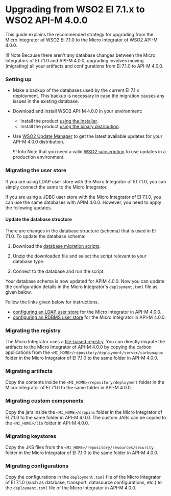 # Upgrading from WSO2 EI 7.1.x to WSO2 API-M 4.0.0

This guide explains the recommended strategy for upgrading from the Micro Integrator of WSO2 EI 7.1.0 to the Micro Integrator of WSO2 API-M 4.0.0. 

!!! Note
	Because there aren't any database changes between the Micro Integrators of EI 7.1.0 and API-M 4.0.0, upgrading involves moving (migrating) all your artifacts and configurations from EI 7.1.0 to API-M 4.0.0.

### Setting up

-	Make a backup of the databases used by the current EI 7.1.x deployment. This backup is necessary in case the migration causes any issues in the existing database.
-	Download and install WSO2 API-M 4.0.0 in your environment:

	-	Install the product [using the Installer]({{base_path}}/install-and-setup/install/installing-the-product/install-mi-in-vm-installer).
	-	Install the product [using the binary distribution]({{base_path}}/install-and-setup/install/installing-the-product/installing-the-binary/install-mi-in-vm-binary).

-	Use [WSO2 Update Manager](https://updates.docs.wso2.com/en/latest/updates/overview/) to get the latest available updates for your API-M 4.0.0 distribution.

	!!! Info
		Note that you need a valid [WSO2 subscription](https://wso2.com/subscription) to use updates in a production environment.

### Migrating the user store

If you are using LDAP user store with the Micro Integrator of EI 7.1.0, you can simply connect the same to the Micro Integrator.

If you are using a JDBC user store with the Micro Integrator of EI 7.1.0, you can use the same databases with APIM 4.0.0. However, you need to apply the following updates.

#### Update the database structure

There are changes in the database structure (schema) that is used in EI 7.1.0. To update the database schema:

1. Download the [database migration scripts]({{base_path}}/assets/attachments/migration/micro-integrator/migration-scripts-EI71X_to_APIM400.zip).

2. Unzip the downloaded file and select the script relevant to your database type.

3. Connect to the database and run the script.

Your database schema is now updated for APIM 4.0.0. Now you can update the configuration details in the Micro Integrator's `deployment.toml` file as given below.

Follow the links given below for instructions.

-	[configuring an LDAP user store]({{base_path}}/install-and-setup/setup/mi-setup/user_stores/setting_up_a_userstore/#configuring-an-ldap-user-store) for the Micro Integrator in API-M 4.0.0.
-	[configuring an RDBMS user store]({{base_path}}/install-and-setup/setup/mi-setup/user_stores/setting_up_a_userstore/#configuring-an-rdbms-user-store) for the Micro Integrator in API-M 4.0.0.

### Migrating the registry

The Micro Integrator uses a [file-based registry]({{base_path}}/install-and-setup/setup/mi-setup/deployment/file_based_registry). You can directly migrate the artifacts to the Micro Integrator of API-M 4.0.0 by copying the carbon applications from the `<MI_HOME>/repository/deployment/server/carbonapps` folder in the Micro Integrator of EI 7.1.0 to the same folder in API-M 4.0.0. 

### Migrating artifacts

Copy the contents inside the `<MI_HOME>/repository/deployment` folder in the Micro Integrator of EI 7.1.0 to the same folder in API-M 4.0.0.

### Migrating custom components

Copy the jars inside the `<MI_HOME>/dropins` folder in the Micro Integrator of EI 7.1.0 to the same folder in API-M 4.0.0. The custom JARs can be copied to the `<MI_HOME>/lib` folder in API-M 4.0.0.

### Migrating keystores

Copy the JKS files from the `<MI_HOME>/repository/resources/security` folder in the Micro Integrator of EI 7.1.0 to the same folder in API-M 4.0.0.

### Migrating configurations

Copy the configurations in the `deployment.toml` file of the Micro Integrator of EI 7.1.0 (such as database, transport, datasource configurations, etc.) to the `deployment.toml` file of the Micro Integrator in API-M 4.0.0.
